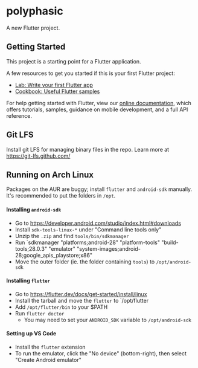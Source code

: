 # polyphasic

A new Flutter project.

## Getting Started

This project is a starting point for a Flutter application.

A few resources to get you started if this is your first Flutter project:

- [Lab: Write your first Flutter app](https://flutter.dev/docs/get-started/codelab)
- [Cookbook: Useful Flutter samples](https://flutter.dev/docs/cookbook)

For help getting started with Flutter, view our
[online documentation](https://flutter.dev/docs), which offers tutorials,
samples, guidance on mobile development, and a full API reference.

## Git LFS

Install git LFS for managing binary files in the repo. Learn more at https://git-lfs.github.com/

## Running on Arch Linux

Packages on the AUR are buggy; install `flutter` and `android-sdk` manually. It's recommended to put the folders in `/opt`.

#### Installing `android-sdk`

* Go to https://developer.android.com/studio/index.html#downloads
* Install `sdk-tools-linux-*` under "Command line tools only"
* Unzip the `.zip` and find `tools/bin/sdkmanager`
* Run `sdkmanager "platforms;android-28" "platform-tools" "build-tools;28.0.3" "emulator" "system-images;android-28;google_apis_playstore;x86"
* Move the outer folder (ie. the folder containing `tools`) to `/opt/android-sdk`

#### Installing `flutter`

* Go to https://flutter.dev/docs/get-started/install/linux
* Install the tarball and move the `flutter` to `/opt/flutter
* Add `/opt/flutter/bin` to your $PATH
* Run `flutter doctor`
  * You may need to set your `ANDROID_SDK` variable to `/opt/android-sdk`

#### Setting up VS Code

* Install the `flutter` extension
* To run the emulator, click the "No device" (bottom-right), then select "Create Android emulator"
